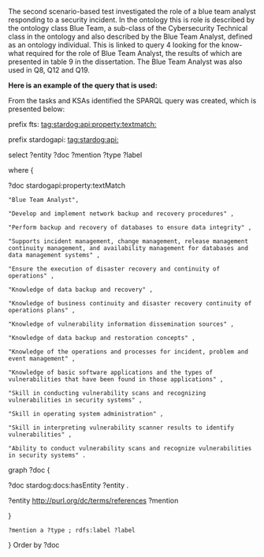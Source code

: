 The second scenario-based test investigated the role of a blue team analyst responding to a security incident. 
In the ontology this is role is described by the ontology class Blue Team, a sub-class of the Cybersecurity Technical class
in the ontology and also described by the Blue Team Analyst, defined as an ontology individual. 
This is linked to query 4 looking for the know-what required for the role of Blue Team Analyst, 
the results of which are presented in table 9 in the dissertation. 
The Blue Team Analyst was also used in Q8, Q12 and Q19.

**Here is an example of the query that is used:**

From the tasks and KSAs identified the SPARQL query was created, which is presented below: 

prefix fts: <tag:stardog:api:property:textmatch:>

prefix stardogapi: <tag:stardog:api:>

select ?entity ?doc ?mention ?type ?label 

where {
  
  
?doc stardogapi:property:textMatch 

    "Blue Team Analyst",
    
    "Develop and implement network backup and recovery procedures" ,
    
    "Perform backup and recovery of databases to ensure data integrity" ,
    
    "Supports incident management, change management, release management continuity management, and availability management for databases and data management systems" ,
    
    "Ensure the execution of disaster recovery and continuity of operations" ,
    
    "Knowledge of data backup and recovery" ,
    
    "Knowledge of business continuity and disaster recovery continuity of operations plans" ,
    
    "Knowledge of vulnerability information dissemination sources" ,
    
    "Knowledge of data backup and restoration concepts" ,
    
    "Knowledge of the operations and processes for incident, problem and event management" ,
    
    "Knowledge of basic software applications and the types of vulnerabilities that have been found in those applications" ,
    
    "Skill in conducting vulnerability scans and recognizing vulnerabilities in security systems" ,
    
    "Skill in operating system administration" ,
    
    "Skill in interpreting vulnerability scanner results to identify vulnerabilities" ,
    
    "Ability to conduct vulnerability scans and recognize vulnerabilities in security systems" .


graph ?doc
  {
       
       
?doc stardog:docs:hasEntity ?entity .


?entity <http://purl.org/dc/terms/references> ?mention

   }
  	
    ?mention a ?type ; rdfs:label ?label
}
Order by ?doc
